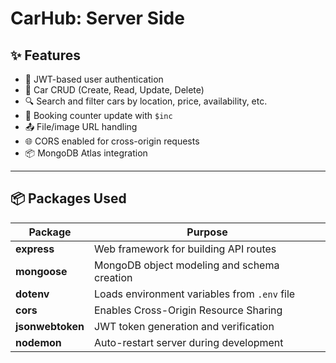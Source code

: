 # CarHub: Server Side

## ✨ Features

- 🔐 JWT-based user authentication
- 🚙 Car CRUD (Create, Read, Update, Delete)
- 🔍 Search and filter cars by location, price, availability, etc.
- 📆 Booking counter update with `$inc`
- 📤 File/image URL handling
- 🌐 CORS enabled for cross-origin requests
- 📦 MongoDB Atlas integration

--- 

## 📦 Packages Used

| Package          | Purpose                                        |
|------------------|------------------------------------------------|
| **express**       | Web framework for building API routes         |
| **mongoose**      | MongoDB object modeling and schema creation   |
| **dotenv**        | Loads environment variables from `.env` file  |
| **cors**          | Enables Cross-Origin Resource Sharing         |
| **jsonwebtoken**  | JWT token generation and verification         |
| **nodemon**       | Auto-restart server during development        |


